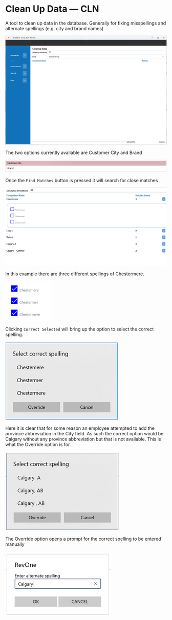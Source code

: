# Clean Up Data — CLN

A tool to clean up data in the database. Generally for fixing misspellings and alternate spellings (e.g. city and brand names)

![Main](/.attachments/Documentation/CleanUpData01.png "Main")

The two options currently available are Customer City and Brand

![Field Options](/.attachments/Documentation/CleanUpData01-FieldOptions.png "Field Options")

Once the `Find Matches` button is pressed it will search for close matches

![Found](/.attachments/Documentation/CleanUpData02.png "Found")

In this example there are three different spellings of Chestermere.

![Selected](/.attachments/Documentation/CleanUpData03.png "Selected")

Clicking `Correct Selected` will bring up the option to select the correct spelling.

![Spelling Options](/.attachments/Documentation/CleanUpData04.png "Spelling Options")

Here it is clear that for some reason an employee attempted to add the province abbreviation in the City field. As such the correct option would be Calgary without any province abbreviation but that is not available. This is what the Override option is for.

![Spelling Options 2](/.attachments/Documentation/CleanUpData05.png "Spelling Options 2")

The Override option opens a prompt for the correct spelling to be entered manually

![Override](/.attachments/Documentation/CleanUpData06.png "Override")
